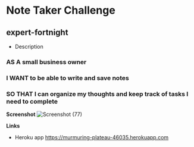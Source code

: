 # Note Taker Challenge
## expert-fortnight

- Description
### AS A small business owner
### I WANT to be able to write and save notes
### SO THAT I can organize my thoughts and keep track of tasks I need to complete


**Screenshot**
![Screenshot (77)](https://user-images.githubusercontent.com/84150748/140997223-5d352d37-d648-4d0e-bb19-8a0661371a37.png)

**Links**

- Heroku app
https://murmuring-plateau-46035.herokuapp.com
